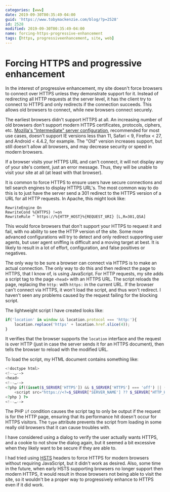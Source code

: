 ```yaml
---
categories: [www]
date: 2019-09-30T00:35:49-04:00
guid: 'https://www.tobymackenzie.com/blog/?p=2528'
id: 2528
modified: 2019-09-30T00:35:49-04:00
name: forcing-https-progressive-enhancement
tags: [https, progressiveenhancement, site, web]
---
```


Forcing HTTPS and progressive enhancement
=========================================

In the interest of progressive enhancement, my site doesn't force browsers to connect over HTTPS unless they demonstrate support for it.<!--more-->  Instead of redirecting all HTTP requests at the server level, it has the client try to connect to HTTPS and only redirects if the connection succeeds.  This allows old browsers to connect, while new browsers connect securely.

The earliest browsers didn't support HTTPS at all.  An increasing number of old browsers don't support modern HTTPS certificates, protocols, ciphers, etc.  [Mozilla's "Intermediate" server configuration](https://ssl-config.mozilla.org/#server=apache&config=intermediate), recommended for most use cases, doesn't support IE versions less than 11, Safari < 9, Firefox < 27, and Android < 4.4.2, for example.  The "Old" version increases support, but still doesn't allow all browsers, and may decrease security or speed in modern browsers.

If a browser visits your HTTPS URL and can't connect, it will not display any of your site's content, just an error message.  Thus, they will be unable to visit your site at all (at least with that browser).

It is common to force HTTPS to ensure users have secure connections and tell search engines to display HTTPS URL's.  The most common way to do this is to just have the server send a 301 redirect to the HTTPS version of a URL for all HTTP requests.  In Apache, this might look like:

```
RewriteEngine On
RewriteCond %{HTTPS} !=on
RewriteRule ^ https://%{HTTP_HOST}%{REQUEST_URI} [L,R=301,QSA]
```

This would force browsers that don't support your HTTPS to request it and fail, with no ability to see the HTTP version of the site.  Some more advanced configurations will try to detect and only redirect supporting user agents, but user agent sniffing is difficult and a moving target at best.  It is likely to result in a lot of effort, configuration, and false positives or negatives.

The only way to be sure a browser can connect via HTTPS is to make an actual connection.  The only way to do this and then redirect the page to HTTPS, that I know of, is using JavaScript.  For HTTP requests, my site adds a script tag to the page `<head>` with an HTTPS URL.  The script reloads the page, replacing the `http:` with `https:` in the current URL.  If the browser can't connect via HTTPS, it won't load the script, and thus won't redirect.  I haven't seen any problems caused by the request failing for the blocking script.

The lightweight script I have created looks like:

``` js
if('location' in window && location.protocol === 'http:'){
	location.replace('https' + location.href.slice(4));
}
```

It verifies that the browser supports the `location` interface and the request is over HTTP (just in case the server sends it for an HTTPS document), then tells the browser to reload with the modified URL.

To load the script, my HTML document contains something like:

``` php
<!doctype html>
<!--…-->
<head>
<!--…-->
<?php if((isset($_SERVER['HTTPS']) && $_SERVER['HTTPS'] === 'off') || (isset($_SERVER['REQUEST_SCHEME']) && $_SERVER['REQUEST_SCHEME'] === 'http')){ ?>
	<script src="https://<?=$_SERVER['SERVER_NAME'] ?? $_SERVER['HTTP_HOST']?>/force-https.js" type="application/javascript"></script>
<?php } ?>
<!--…-->
```

The PHP `if` condition causes the script tag to only be output if the request is for the HTTP page, ensuring that its performance hit doesn't occur for HTTPS visitors.  The `type` attribute prevents the script from loading in some really old browsers that it can cause troubles with.

I have considered using a dialog to verify the user actually wants HTTPS, and a cookie to not show the dialog again, but it seemed a bit excessive when they likely want to be secure if they are able to.

I had tried using [HSTS](https://en.wikipedia.org/wiki/HTTP_Strict_Transport_Security) headers to force HTTPS for modern browsers without requiring JavaScript, but it didn't work as desired.  Also, some time in the future, when early HSTS supporting browsers no longer support then modern HTTPS, it would result in those browsers not being able to visit the site, so it wouldn't be a proper way to progressively enhance to HTTPS even if it did work.
